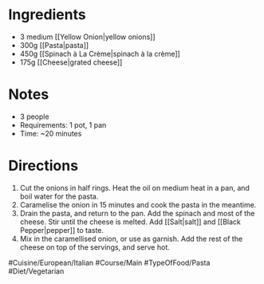 # Ingredients
- 3 medium [[Yellow Onion|yellow onions]]
- 300g [[Pasta|pasta]]
- 450g [[Spinach à La Crème|spinach à la crème]]
- 175g [[Cheese|grated cheese]]
# Notes
- 3 people
- Requirements: 1 pot, 1 pan
- Time: ~20 minutes
# Directions
1. Cut the onions in half rings. Heat the oil on medium heat in a pan, and boil water for the pasta.
2. Caramelise the onion in 15 minutes and cook the pasta in the meantime.
3. Drain the pasta, and return to the pan. Add the spinach and most of the cheese. Stir until the cheese is melted. Add [[Salt|salt]] and [[Black Pepper|pepper]] to taste.
4. Mix in the caramellised onion, or use as garnish. Add the rest of the cheese on top of the servings, and serve hot.

#Cuisine/European/Italian #Course/Main #TypeOfFood/Pasta #Diet/Vegetarian